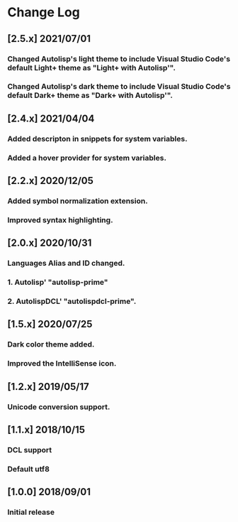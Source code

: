 # Change Log
## [2.5.x] 2021/07/01
### Changed Autolisp's light theme to include Visual Studio Code's default Light+ theme as "Light+ with Autolisp'".
### Changed Autolisp's dark theme to include Visual Studio Code's default Dark+ theme as "Dark+ with Autolisp'".

## [2.4.x] 2021/04/04
### Added descripton in snippets for system variables.
### Added a hover provider for system variables.

## [2.2.x] 2020/12/05
### Added symbol normalization extension.
### Improved syntax highlighting.

## [2.0.x] 2020/10/31
### Languages Alias and ID changed.
### 1. Autolisp' "autolisp-prime"
### 2. AutolispDCL' "autolispdcl-prime".

## [1.5.x] 2020/07/25
### Dark color theme added. 
### Improved the IntelliSense icon.

## [1.2.x] 2019/05/17
### Unicode conversion support. 

## [1.1.x] 2018/10/15
### DCL support
### Default utf8

## [1.0.0] 2018/09/01
### Initial release  
